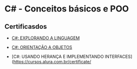 
# C# - Conceitos básicos e POO



## Certificasdos

 - [C#: EXPLORANDO A LINGUAGEM](https://cursos.alura.com.br/certificate/cdae5a49-de3e-4d77-a994-038a15180f6c)

 - [C#: ORIENTAÇÃO A OBJETOS](https://cursos.alura.com.br/certificate/9e485be2-bd62-438f-8cc9-71658816b6d3)

  - [C#: USANDO HERANÇA E IMPLEMENTANDO INTERFACES](https://cursos.alura.com.br/certificate/